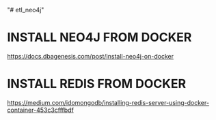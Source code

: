 "# etl_neo4j" 
# INSTALL NEO4J FROM DOCKER
https://docs.dbagenesis.com/post/install-neo4j-on-docker

# INSTALL REDIS FROM DOCKER
https://medium.com/idomongodb/installing-redis-server-using-docker-container-453c3cfffbdf

